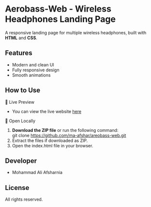 # Aerobass-Web - Wireless Headphones Landing Page
A responsive landing page for multiple wireless headphones, built with **HTML** and **CSS**.

## Features
- Modern and clean UI
- Fully responsive design
- Smooth animations

## How to Use
🔹 Live Preview
  
+ You can view the live website [here](https://your-live-site-link.com)

🔹 Open Locally

1. **Download the ZIP file** or run the following command:  
                git clone https://github.com/ma-afshar/areobass-web.git
2. Extract the files if downloaded as ZIP.    
3. Open the index.html file in your browser.

## Developer
- Mohammad Ali Afsharnia

## License
All rights reserved.